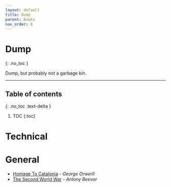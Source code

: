 ```yaml
---
layout: default
title: Dump
parent: Books
nav_order: 8
---
```


# Dump
{: .no_toc }

Dump, but probably not a garbage bin.

---

## Table of contents
{: .no_toc .text-delta }

1. TOC
{:toc}

# Technical

# General

- [Homage To Catalonia](https://www.goodreads.com/book/show/9646.Homage_to_Catalonia) - *George Orwerll*
- [The Second World War](https://www.goodreads.com/book/show/13528287-the-second-world-war) - *Antony Beevor*
